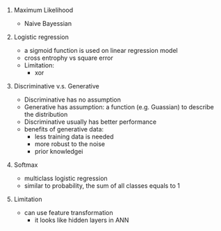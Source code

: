 1. Maximum Likelihood
	* Naive Bayessian
2. Logistic regression
	* a sigmoid function is used on linear regression model	
	* cross entrophy vs square error
	* Limitation:
		* xor
			
3. Discriminative v.s. Generative
	* Discriminative has no assumption
	* Generative has assumption: a function (e.g. Guassian) to describe the distribution
	* Discriminative usually has better performance
	* benefits of generative data:
		* less training data is needed 
		* more robust to the noise
		* prior knowledgei

4. Softmax
	* multiclass logistic regression
	* similar to probability, the sum of all classes equals to 1

5. Limitation
	* can use feature transformation
		* it looks like hidden layers in ANN
